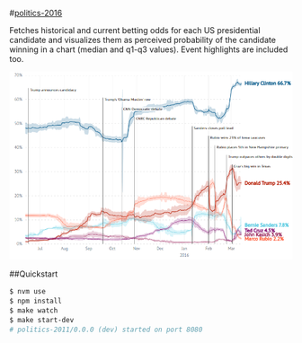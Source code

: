 #[politics-2016](http://radekstepan.com/politics-2016)

Fetches historical and current betting odds for each US presidential candidate and visualizes them as perceived probability of the candidate winning in a chart (median and q1-q3 values). Event highlights are included too.

![image](https://raw.githubusercontent.com/radekstepan/politics-2016/master/screenshot.png)

##Quickstart

```bash
$ nvm use
$ npm install
$ make watch
$ make start-dev
# politics-2011/0.0.0 (dev) started on port 8080
```
